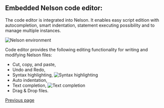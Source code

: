 ## Embedded Nelson code editor:

The code editor is integrated into Nelson.
It enables easy script edition with autocompletion, smart indentation, statement executing possibility and to manage multiple instances.

![Nelson environment](https://github.com/nelson-lang/nelson-website/raw/master/images/desktop.jpg "Nelson")

Code editor provides the following editing functionality for writing and modifying Nelson files:

- Cut, copy, and paste,
- Undo and Redo,
- Syntax highlighting,
  ![Syntax highlighting](https://github.com/nelson-lang/nelson-website/raw/master/images/syntax_colorization.png "Syntax highlighting")
- Auto indentation,
- Text completion,
  ![Text completion](https://github.com/nelson-lang/nelson-website/raw/master/images/completion.png "Text completion")
- Drag & Drop files.

[Previous page](FEATURES.md)
